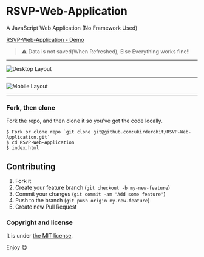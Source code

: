 # RSVP-Web-Application
A JavaScript Web Application (No Framework Used)

[RSVP-Web-Application - Demo](https://ukirderohit.com/RSVP-Web-Application/)


> :warning:
  Data is not saved(When Refreshed), Else Everything works fine!!

---

![Desktop Layout](https://ukirderohit.com/RSVP-Web-Application/images/RSVPAPP.gif)

----

![Mobile Layout](https://ukirderohit.com/RSVP-Web-Application/images/mobile.gif)

---

### Fork, then clone

Fork the repo, and then clone it so you've got the code locally.

```
$ Fork or clone repo `git clone git@github.com:ukirderohit/RSVP-Web-Application.git`
$ cd RSVP-Web-Application
$ index.html
```

## Contributing

1. Fork it
2. Create your feature branch (`git checkout -b my-new-feature`)
3. Commit your changes (`git commit -am 'Add some feature'`)
4. Push to the branch (`git push origin my-new-feature`)
5. Create new Pull Request

### Copyright and license

It is under [the MIT license](/LICENSE).

Enjoy :yum:

